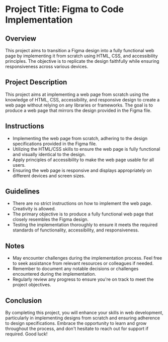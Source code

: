 # Project Title: Figma to Code Implementation

## Overview

This project aims to transition a Figma design into a fully functional web page by implementing it from scratch using HTML, CSS, and accessibility principles. The objective is to replicate the design faithfully while ensuring responsiveness across various devices.

## Project Description

This project aims at implementing a web page from scratch using the knowledge of HTML, CSS, accessibility, and responsive design to create a web page without relying on any libraries or frameworks. The goal is to produce a web page that mirrors the design provided in the Figma file.

## Instructions

- Implementing the web page from scratch, adhering to the design specifications provided in the Figma file.
- Utilizing the HTML/CSS skills to ensure the web page is fully functional and visually identical to the design.
- Apply principles of accessibility to make the web page usable for all users.
- Ensuring the web page is responsive and displays appropriately on different devices and screen sizes.

## Guidelines

- There are no strict instructions on how to implement the web page. Creativity is allowed.
- The primary objective is to produce a fully functional web page that closely resembles the Figma design.
- Testing the implementation thoroughly to ensure it meets the required standards of functionality, accessibility, and responsiveness.

## Notes

- May encounter challenges during the implementation process. Feel free to seek assistance from relevant resources or colleagues if needed.
- Remember to document any notable decisions or challenges encountered during the implementation.
- Regularly review any progress to ensure you're on track to meet the project objectives.

## Conclusion

By completing this project, you will enhance your skills in web development, particularly in implementing designs from scratch and ensuring adherence to design specifications. Embrace the opportunity to learn and grow throughout the process, and don't hesitate to reach out for support if required. Good luck!
